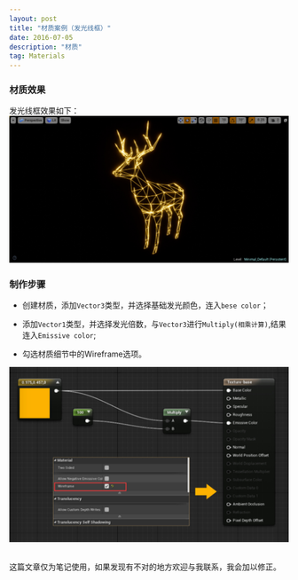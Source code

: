 ```yaml
---
layout: post
title: "材质案例（发光线框）"
date: 2016-07-05
description: "材质"
tag: Materials
---  
```

### 材质效果

发光线框效果如下：
![](/images/Pic/材质/发光线框/发光线框材质.jpg)


### 制作步骤

* 创建材质，添加`Vector3`类型，并选择基础发光颜色，连入`bese color`；

* 添加`Vector1`类型，并选择发光倍数，与`Vector3`进行`Multiply(相乘计算)`,结果连入`Emissive color`;

* 勾选材质细节中的Wireframe选项。

![](/images/Pic/材质/发光线框/发光线框材质2.jpg)



<br>
这篇文章仅为笔记使用，如果发现有不对的地方欢迎与我联系，我会加以修正。
